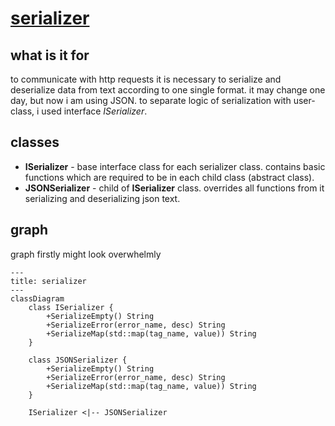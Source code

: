 # [serializer]("google.com")
## what is it for
to communicate with http requests it is necessary to serialize and deserialize data from text according to one single format. it may change one day, but now i am using JSON. to separate logic of serialization with user-class, i used interface *ISerializer*.
## classes
* **ISerializer** - base interface class for each serializer class. contains basic functions which are required to be in each child class (abstract class).
* **JSONSerializer** - child of **ISerializer** class. overrides all functions from it serializing and deserializing json text. 
## graph
graph firstly might look overwhelmly
```mermaid
---
title: serializer
---
classDiagram
    class ISerializer {
        +SerializeEmpty() String
        +SerializeError(error_name, desc) String
        +SerializeMap(std::map(tag_name, value)) String
    }
    
    class JSONSerializer {
        +SerializeEmpty() String
        +SerializeError(error_name, desc) String
        +SerializeMap(std::map(tag_name, value)) String
    }

    ISerializer <|-- JSONSerializer
```